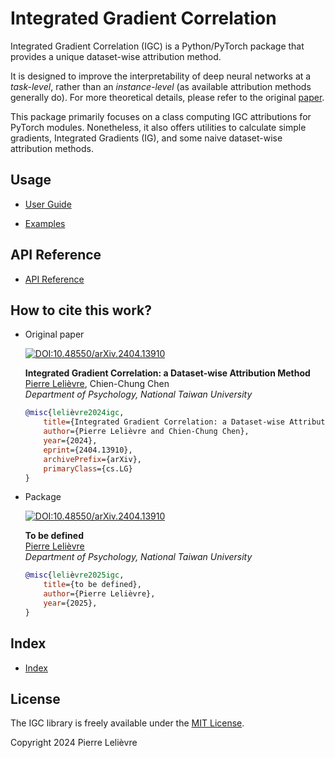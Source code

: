 # Integrated Gradient Correlation

Integrated Gradient Correlation (IGC) is a Python/PyTorch package that provides
a unique dataset-wise attribution method.

It is designed to improve the interpretability of deep neural networks at a
*task-level*, rather than an *instance-level* (as available attribution methods
generally do). For more theoretical details, please refer to the original
[paper](http://arxiv.org/abs/2404.13910).

This package primarily focuses on a class computing IGC attributions for PyTorch
modules. Nonetheless, it also offers utilities to calculate simple gradients,
Integrated Gradients (IG), and some naive dataset-wise attribution methods.

## Usage

- [User Guide](https://plelievre.github.io/int_grad_corr/guide.html)

- [Examples](https://plelievre.github.io/int_grad_corr/examples.html)

## API Reference

- [API Reference](https://plelievre.github.io/int_grad_corr/api.html)

## How to cite this work?

- Original paper

    [![DOI:10.48550/arXiv.2404.13910](http://img.shields.io/badge/DOI-10.48550/arXiv.2404.13910-B31B1B.svg)](https://doi.org/10.48550/arXiv.2404.13910)

    **Integrated Gradient Correlation: a Dataset-wise Attribution Method**\
    [Pierre Lelièvre](https://plelievre.com), Chien-Chung Chen\
    *Department of Psychology, National Taiwan University*

    ```bibtex
    @misc{lelièvre2024igc,
        title={Integrated Gradient Correlation: a Dataset-wise Attribution Method},
        author={Pierre Lelièvre and Chien-Chung Chen},
        year={2024},
        eprint={2404.13910},
        archivePrefix={arXiv},
        primaryClass={cs.LG}
    }
    ```

- Package

    [![DOI:10.48550/arXiv.2404.13910](http://img.shields.io/badge/DOI-10.48550/arXiv.2404.13910-B31B1B.svg)](https://doi.org/10.48550/arXiv.2404.13910)

    **To be defined**\
    [Pierre Lelièvre](https://plelievre.com)\
    *Department of Psychology, National Taiwan University*

    ```bibtex
    @misc{lelièvre2025igc,
        title={to be defined},
        author={Pierre Lelièvre},
        year={2025},
    }
    ```

## Index

- [Index](https://plelievre.github.io/int_grad_corr/genindex.html)

## License

The IGC library is freely available under the [MIT License](https://github.com/plelievre/int_grad_corr/blob/main/LICENSE).

Copyright 2024 Pierre Lelièvre
